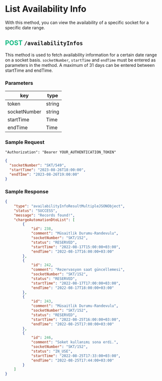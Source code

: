 # List Availability Info
With this method, you can view the availability of a specific socket for a specific date range.

## <span style="color:#10b981">POST</span> `/availabilityInfos`
This method is used to fetch availability information for a certain date range on a socket basis. `socketNumber`, `startTime` and `endTime` must be entered as parameters in the method. A maximum of 31 days can be entered between startTime and endTime.

### Parameters
| key          | type   |
|--------------|--------|
| token        | string |
| socketNumber | string |
| startTime    | Time   |
| endTime      | Time   |


### Sample Request
```
"Authorization": "Bearer YOUR_AUTHENTICATION_TOKEN"
```
```json
{
  "socketNumber": "SKT/549",
  "startTime": "2023-08-26T18:00:00",
  "endTİme": "2023-08-26T19:00:00"
}
```
### Sample Response
```json
{
    "type": "availabilityInfoResultMultipleJSONObject",
    "status": "SUCCESS",
    "message": "Records found!",
    "chargeAutomationDtoList": [
        {
            "id": 238,
            "comment": "Müsaitlik Durumu-Randevulu",
            "socketNumber": "SKT/152",
            "status": "RESERVED",
            "startTime": "2022-08-17T15:00:00+03:00",
            "endTime": "2022-08-17T16:00:00+03:00"
        },
        {
            "id": 242,
            "comment": "Rezervasyon saat güncellemesi",
            "socketNumber": "SKT/152",
            "status": "RESERVED",
            "startTime": "2022-08-17T17:00:00+03:00",
            "endTime": "2022-08-17T18:00:00+03:00"
        },
        {
            "id": 243,
            "comment": "Müsaitlik Durumu-Randevulu",
            "socketNumber": "SKT/152",
            "status": "RESERVED",
            "startTime": "2022-08-25T16:00:00+03:00",
            "endTime": "2022-08-25T17:00:00+03:00"
        },
        {
            "id": 246,
            "comment": "Soket kullanımı sona erdi.",
            "socketNumber": "SKT/152",
            "status": "IN_USE",
            "startTime": "2022-08-25T17:33:00+03:00",
            "endTime": "2022-08-25T17:44:00+03:00"
        }
    ]
}

```